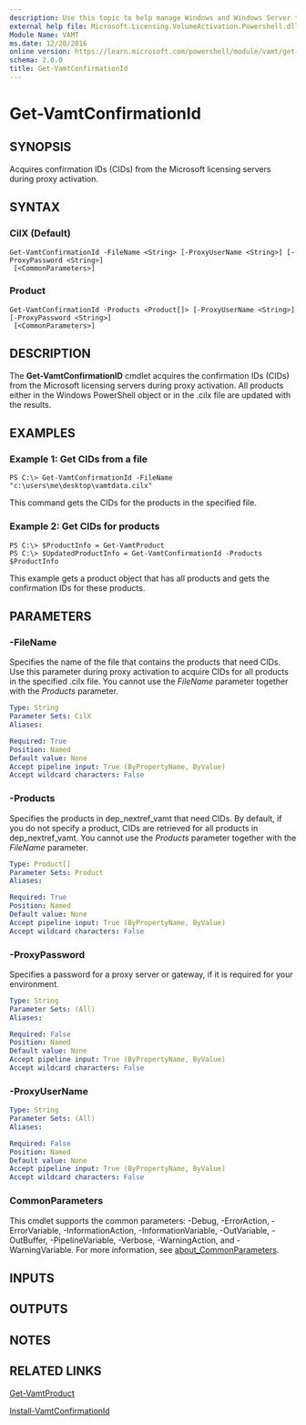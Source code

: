 ```yaml
---
description: Use this topic to help manage Windows and Windows Server technologies with Windows PowerShell.
external help file: Microsoft.Licensing.VolumeActivation.Powershell.dll-Help.xml
Module Name: VAMT
ms.date: 12/20/2016
online version: https://learn.microsoft.com/powershell/module/vamt/get-vamtconfirmationid?view=windowsserver2019-ps&wt.mc_id=ps-gethelp
schema: 2.0.0
title: Get-VamtConfirmationId
---
```


# Get-VamtConfirmationId

## SYNOPSIS
Acquires confirmation IDs (CIDs) from the Microsoft licensing servers during proxy activation.

## SYNTAX

### CilX (Default)
```
Get-VamtConfirmationId -FileName <String> [-ProxyUserName <String>] [-ProxyPassword <String>]
 [<CommonParameters>]
```

### Product
```
Get-VamtConfirmationId -Products <Product[]> [-ProxyUserName <String>] [-ProxyPassword <String>]
 [<CommonParameters>]
```

## DESCRIPTION
The **Get-VamtConfirmationID** cmdlet acquires the confirmation IDs (CIDs) from the Microsoft licensing servers during proxy activation.
All products either in the Windows PowerShell object or in the .cilx file are updated with the results.

## EXAMPLES

### Example 1: Get CIDs from a file
```
PS C:\> Get-VamtConfirmationId -FileName "c:\users\me\desktop\vamtdata.cilx"
```

This command gets the CIDs for the products in the specified file.

### Example 2: Get CIDs for products
```
PS C:\> $ProductInfo = Get-VamtProduct
PS C:\> $UpdatedProductInfo = Get-VamtConfirmationId -Products $ProductInfo
```

This example gets a product object that has all products and gets the confirmation IDs for these products.

## PARAMETERS

### -FileName
Specifies the name of the file that contains the products that need CIDs.
Use this parameter during proxy activation to acquire CIDs for all products in the specified .cilx file.
You cannot use the *FileName* parameter together with the *Products* parameter.

```yaml
Type: String
Parameter Sets: CilX
Aliases: 

Required: True
Position: Named
Default value: None
Accept pipeline input: True (ByPropertyName, ByValue)
Accept wildcard characters: False
```

### -Products
Specifies the products in dep_nextref_vamt that need CIDs.
By default, if you do not specify a product, CIDs are retrieved for all products in dep_nextref_vamt.
You cannot use the *Products* parameter together with the *FileName* parameter.

```yaml
Type: Product[]
Parameter Sets: Product
Aliases: 

Required: True
Position: Named
Default value: None
Accept pipeline input: True (ByPropertyName, ByValue)
Accept wildcard characters: False
```

### -ProxyPassword
Specifies a password for a proxy server or gateway, if it is required for your environment.

```yaml
Type: String
Parameter Sets: (All)
Aliases: 

Required: False
Position: Named
Default value: None
Accept pipeline input: True (ByPropertyName, ByValue)
Accept wildcard characters: False
```

### -ProxyUserName
```yaml
Type: String
Parameter Sets: (All)
Aliases: 

Required: False
Position: Named
Default value: None
Accept pipeline input: True (ByPropertyName, ByValue)
Accept wildcard characters: False
```

### CommonParameters
This cmdlet supports the common parameters: -Debug, -ErrorAction, -ErrorVariable, -InformationAction, -InformationVariable, -OutVariable, -OutBuffer, -PipelineVariable, -Verbose, -WarningAction, and -WarningVariable. For more information, see [about_CommonParameters](https://go.microsoft.com/fwlink/?LinkID=113216).

## INPUTS

## OUTPUTS

## NOTES

## RELATED LINKS

[Get-VamtProduct](./Get-VamtProduct.md)

[Install-VamtConfirmationId](./Install-VamtConfirmationId.md)

